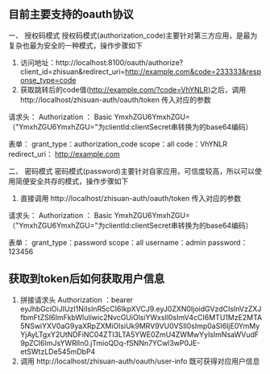## 目前主要支持的oauth协议
一、 授权码模式
授权码模式(authorization_code)主要针对第三方应用，是最为复杂也最为安全的一种模式，操作步骤如下
1. 访问地址：http://localhost:8100/oauth/authorize?client_id=zhisuan&redirect_uri=http://example.com&code=233333&response_type=code
2. 获取跳转后的code值(http://example.com/?code=VhYNLR)之后，调用 http://localhost/zhisuan-auth/oauth/token 传入对应的参数

请求头：
Authorization ： Basic YmxhZGU6YmxhZGU= （"YmxhZGU6YmxhZGU="为clientId:clientSecret串转换为的base64编码）

表单：
grant_type：authorization_code
scope：all
code：VhYNLR
redirect_uri： http://example.com

二、 密码模式
密码模式(password)主要针对自家应用，可信度较高，所以可以使用简便安全共存的模式，操作步骤如下
1. 直接调用 http://localhost/zhisuan-auth/oauth/token 传入对应的参数

请求头：
Authorization ： Basic YmxhZGU6YmxhZGU= （"YmxhZGU6YmxhZGU="为clientId:clientSecret串转换为的base64编码）

表单：
grant_type：password
scope：all
username：admin
password：123456

## 获取到token后如何获取用户信息
1. 拼接请求头
Authorization ：bearer eyJhbGciOiJIUzI1NiIsInR5cCI6IkpXVCJ9.eyJ0ZXN0IjoidGVzdCIsInVzZXJfbmFtZSI6ImFkbWluIiwic2NvcGUiOlsiYWxsIl0sImV4cCI6MTU1MzE2MTA5NSwiYXV0aG9yaXRpZXMiOlsiUk9MRV9VU0VSIl0sImp0aSI6IjE0YmMyYjAyLTgxY2UtNDFiNC04ZTI3LTA5YWE0ZmU4ZWMwYyIsImNsaWVudF9pZCI6ImJsYWRlIn0.jTmioQDq-fSNNn7YCwl3wP0JE-etSWtzLDe545mDbP4
2. 调用 http://localhost/zhisuan-auth/oauth/user-info 既可获得对应用户信息